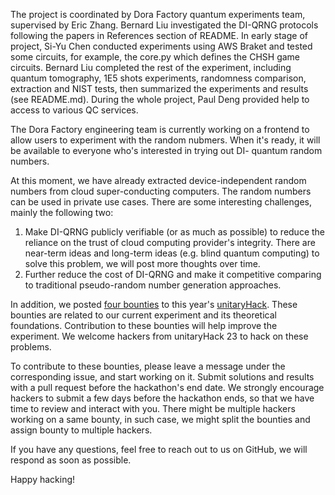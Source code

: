The project is coordinated by Dora Factory quantum experiments team, supervised by Eric Zhang. Bernard Liu investigated the DI-QRNG protocols following the papers in References section of README. In early stage of project, Si-Yu Chen conducted experiments using AWS Braket and tested some circuits, for example, the core.py which defines the CHSH game circuits. Bernard Liu completed the rest of the experiment, including quantum tomography, 1E5 shots experiments, randomness comparison, extraction and NIST tests, then summarized the experiments and results (see README.md). During the whole project, Paul Deng provided help to access to various QC services.

The Dora Factory engineering team is currently working on a frontend to allow users to experiment with the random nubmers. When it's ready, it will be available to everyone who's interested in trying out DI- quantum random numbers.

At this moment, we have already extracted device-independent random numbers from cloud super-conducting computers. The random numbers can be used in private use cases. There are some interesting challenges, mainly the following two:

1. Make DI-QRNG publicly verifiable (or as much as possible) to reduce the reliance on the trust of cloud computing provider's integrity. There are near-term ideas and long-term ideas (e.g. blind quantum computing) to solve this problem, we will post more thoughts over time.
2. Further reduce the cost of DI-QRNG and make it competitive comparing to traditional pseudo-random number generation approaches.

In addition, we posted [four bounties](https://unitaryhack.dev/projects/dora-factory-quantum-experiments) to this year's [unitaryHack](https://unitaryhack.dev). These bounties are related to our current experiment and its theoretical foundations. Contribution to these bounties will help improve the experiment. We welcome hackers from unitaryHack 23 to hack on these problems.

To contribute to these bounties, please leave a message under the corresponding issue, and start working on it. Submit solutions and results with a pull request before the hackathon's end date. We strongly encourage hackers to submit a few days before the hackathon ends, so that we have time to review and interact with you. There might be multiple hackers working on a same bounty, in such case, we might split the bounties and assign bounty to multiple hackers.

If you have any questions, feel free to reach out to us on GitHub, we will respond as soon as possible.

Happy hacking!
